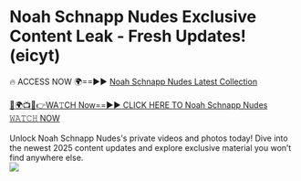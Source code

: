 # Noah Schnapp Nudes Exclusive Content Leak - Fresh Updates! (eicyt)

🔥 ACCESS NOW 🌍==►► <a href="https://tinyurl.com/2mz8nhtm" rel="nofollow">Noah Schnapp Nudes Latest Collection</a>
<br><br>
[🔴🌍📺📱👉WA𝚃CH Now==►► CLICK HERE TO Noah Schnapp Nudes 𝚆𝙰𝚃𝙲𝙷 NOW](https://tinyurl.com/2mz8nhtm)
<br><br>
Unlock Noah Schnapp Nudes's private videos and photos today! Dive into the newest 2025 content updates and explore exclusive material you won’t find anywhere else.
<br>
<a href="https://tinyurl.com/2mz8nhtm" rel="nofollow" data-target="animated-image.originalLink"><img src="https://camo.githubusercontent.com/8a4f000d20f83aca3bf7ec5f350d767afa0574a8a352519fd8cfa583a6f93a33/68747470733a2f2f692e696d6775722e636f6d2f644a486b345a712e676966" data-canonical-src="https://i.imgur.com/dJHk4Zq.gif" style="max-width: 100%; display: inline-block;" data-target="animated-image.originalImage"></a>
<br>
